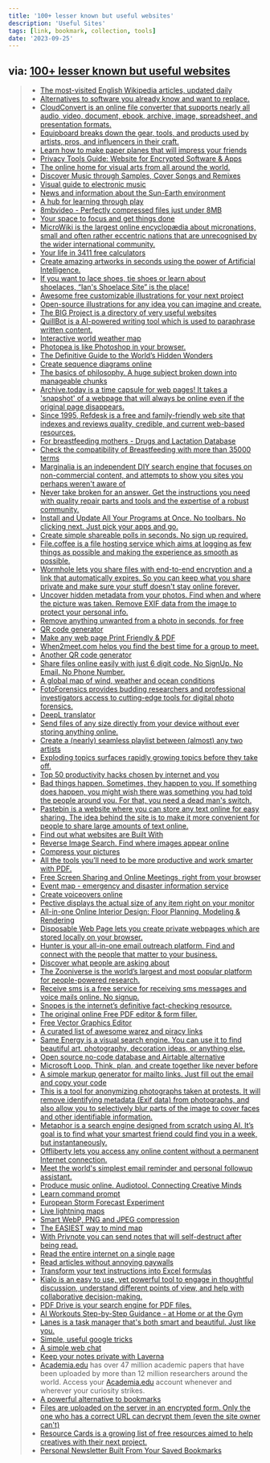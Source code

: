 ```yaml
---
title: '100+ lesser known but useful websites'
description: 'Useful Sites'
tags: [link, bookmark, collection, tools]
date: '2023-09-25'
---
```


## via: [100+ lesser known but useful websites](https://platinuminch24.notion.site/platinuminch24/100-lesser-known-but-useful-websites-78a9949a56fa422997a76f5331da02c9)
> * [The most-visited English Wikipedia articles, updated daily](https://top.hatnote.com/)
> * [Alternatives to software you already know and want to replace.](https://alternativeto.net/)
> * [CloudConvert is an online file converter that supports nearly all audio, video, document, ebook, archive, image, spreadsheet, and presentation formats.](https://cloudconvert.com/)
> * [Equipboard breaks down the gear, tools, and products used by artists, pros, and influencers in their craft.](https://equipboard.com/)
> * [Learn how to make paper planes that will impress your friends](https://www.foldnfly.com/#/1-1-1-1-1-1-1-1-2)
> * [Privacy Tools Guide: Website for Encrypted Software & Apps](https://www.privacytools.io/)
> * [The online home for visual arts from all around the world.](https://www.wikiart.org/)
> * [Discover Music through Samples, Cover Songs and Remixes](https://www.whosampled.com/)
> * [Visual guide to electronic music](https://music.ishkur.com/)
> * [News and information about the Sun-Earth environment](https://spaceweather.com/)
> * [A hub for learning through play](https://explorabl.es/)
> * [8mbvideo - Perfectly compressed files just under 8MB](https://8mb.video/)
> * [Your space to focus and get things done](https://lifeat.io/)
> * [MicroWiki is the largest online encyclopædia about micronations, small and often rather eccentric nations that are unrecognised by the wider international community.](https://micronations.wiki/wiki/Main_Page)
> * [Your life in 3411 free calculators](https://www.omnicalculator.com/)
> * [Create amazing artworks in seconds using the power of Artificial Intelligence.](https://creator.nightcafe.studio/create)
> * [If you want to lace shoes, tie shoes or learn about shoelaces, “Ian's Shoelace Site” is the place!](https://www.fieggen.com/shoelace/)
> * [Awesome free customizable illustrations for your next project](https://storyset.com/)
> * [Open-source illustrations for any idea you can imagine and create.](https://undraw.co/)
> * [The BIG Project is a directory of very useful websites](https://www.thebigproject.co.uk/)
> * [QuillBot is a AI-powered writing tool which is used to paraphrase written content.](https://quillbot.com/)
> * [Interactive world weather map](https://map.worldweatheronline.com/)
> * [Photopea is like Photoshop in your browser.](https://www.photopea.com/)
> * [The Definitive Guide to the World’s Hidden Wonders](https://www.atlasobscura.com/)
> * [Create sequence diagrams online](https://www.websequencediagrams.com/)
> * [The basics of philosophy. A huge subject broken down into manageable chunks](https://www.philosophybasics.com/)
> * [Archive.today is a time capsule for web pages! It takes a 'snapshot' of a webpage that will always be online even if the original page disappears.](https://archive.ph/)
> * [Since 1995, Refdesk is a free and family-friendly web site that indexes and reviews quality, credible, and current web-based resources.](https://www.refdesk.com/)
> * [For breastfeeding mothers - Drugs and Lactation Database](https://www.ncbi.nlm.nih.gov/books/NBK501922/)
> * [Check the compatibility of Breastfeeding with more than 35000 terms](https://www.e-lactancia.org/)
> * [Marginalia is an independent DIY search engine that focuses on non-commercial content, and attempts to show you sites you perhaps weren't aware of](https://search.marginalia.nu/)
> * [Never take broken for an answer. Get the instructions you need with quality repair parts and tools and the expertise of a robust community.](https://www.ifixit.com/)
> * [Install and Update All Your Programs at Once. No toolbars. No clicking next. Just pick your apps and go.](https://ninite.com/)
> * [Create simple shareable polls in seconds. No sign up required.](https://minipoll.co/)
> * [File.coffee is a file hosting service which aims at logging as few things as possible and making the experience as smooth as possible.](https://file.coffee/)
> * [Wormhole lets you share files with end-to-end encryption and a link that automatically expires. So you can keep what you share private and make sure your stuff doesn't stay online forever.](https://wormhole.app/)
> * [Uncover hidden metadata from your photos. Find when and where the picture was taken. Remove EXIF data from the image to protect your personal info.](https://jimpl.com/)
> * [Remove anything unwanted from a photo in seconds, for free](https://remover.zmo.ai/)
> * [QR code generator](https://www.qr-code-generator.com/)
> * [Make any web page Print Friendly & PDF](https://www.printfriendly.com/)
> * [When2meet.com helps you find the best time for a group to meet.](https://www.when2meet.com/)
> * [Another QR code generator](https://www.qrcode-monkey.com/)
> * [Share files online easily with just 6 digit code. No SignUp. No Email. No Phone Number.](https://sendfileonline.com/)
> * [A global map of wind, weather and ocean conditions](https://earth.nullschool.net/)
> * [FotoForensics provides budding researchers and professional investigators access to cutting-edge tools for digital photo forensics.](https://fotoforensics.com/)
> * [DeepL translator](https://www.deepl.com/translator)
> * [Send files of any size directly from your device without ever storing anything online.](https://toffeeshare.com/)
> * [Create a (nearly) seamless playlist between (almost) any two artists](http://boilthefrog.playlistmachinery.com/index.html)
> * [Exploding topics surfaces rapidly growing topics before they take off.](https://explodingtopics.com/)
> * [Top 50 productivity hacks chosen by internet and you](https://50hacks.co/)
> * [Bad things happen. Sometimes, they happen to you. If something does happen, you might wish there was something you had told the people around you. For that, you need a dead man's switch.](https://www.deadmansswitch.net/)
> * [Pastebin is a website where you can store any text online for easy sharing. The idea behind the site is to make it more convenient for people to share large amounts of text online.](https://pastebin.com/)
> * [Find out what websites are Built With](https://builtwith.com/)
> * [Reverse Image Search. Find where images appear online](https://tineye.com/)
> * [Compress your pictures](https://smaller-pictures.appspot.com/)
> * [All the tools you’ll need to be more productive and work smarter with PDF.](https://smallpdf.com/)
> * [Free Screen Sharing and Online Meetings, right from your browser](https://deadsimplescreensharing.com/)
> * [Event map - emergency and disaster information service](https://rsoe-edis.org/eventMap)
> * [Create voiceovers online](https://www.kukarella.com/)
> * [Pective displays the actual size of any item right on your monitor](http://pective.com/)
> * [All-in-one Online Interior Design: Floor Planning, Modeling & Rendering](https://www.homestyler.com/)
> * [Disposable Web Page lets you create private webpages which are stored locally on your browser.](https://disposablewebpage.com/)
> * [Hunter is your all-in-one email outreach platform. Find and connect with the people that matter to your business.](https://hunter.io/)
> * [Discover what people are asking about](https://answerthepublic.com/)
> * [The Zooniverse is the world’s largest and most popular platform for people-powered research.](https://www.zooniverse.org/)
> * [Receive sms is a free service for receiving sms messages and voice mails online. No signup.](https://receive-smss.com/)
> * [Snopes is the internet’s definitive fact-checking resource.](https://www.snopes.com/)
> * [The original online Free PDF editor & form filler.](https://www.pdfescape.com/)
> * [Free Vector Graphics Editor](https://vectr.com/)
> * [A curated list of awesome warez and piracy links](https://github.com/Igglybuff/awesome-piracy)
> * [Same Energy is a visual search engine. You can use it to find beautiful art, photography, decoration ideas, or anything else.](https://same.energy/)
> * [Open source no-code database and Airtable alternative](https://baserow.io/)
> * [Microsoft Loop. Think, plan, and create together like never before](https://www.microsoft.com/en-us/microsoft-loop)
> * [A simple markup generator for mailto links. Just fill out the email and copy your code](https://mailtolink.me/)
> * [This is a tool for anonymizing photographs taken at protests. It will remove identifying metadata (Exif data) from photographs, and also allow you to selectively blur parts of the image to cover faces and other identifiable information.](https://everestpipkin.github.io/image-scrubber/)
> * [Metaphor is a search engine designed from scratch using AI. It’s goal is to find what your smartest friend could find you in a week, but instantaneously.](https://metaphor.systems/)
> * [Offliberty lets you access any online content without a permanent Internet connection.](http://offliberty.com/)
> * [Meet the world's simplest email reminder and personal followup assistant.](https://www.followupthen.com/)
> * [Produce music online. Audiotool. Connecting Creative Minds](https://www.audiotool.com/)
> * [Learn command prompt](https://cmdchallenge.com/)
> * [European Storm Forecast Experiment](https://www.estofex.org/)
> * [Live lightning maps](https://www.blitzortung.org/en/live_lightning_maps.php)
> * [Smart WebP, PNG and JPEG compression](https://tinypng.com/)
> * [The EASIEST way to mind map](https://bubbl.us/)
> * [With Privnote you can send notes that will self-destruct after being read.](https://privnote.com/)
> * [Read the entire internet on a single page](https://upstract.com/)
> * [Read articles without annoying paywalls](https://www.removepaywall.com/)
> * [Transform your text instructions into Excel formulas](https://formulabot.com/)
> * [Kialo is an easy to use, yet powerful tool to engage in thoughtful discussion, understand different points of view, and help with collaborative decision-making.](https://www.kialo.com/)
> * [PDF Drive is your search engine for PDF files.](https://www.pdfdrive.com/)
> * [AI Workouts Step-by-Step Guidance - at Home or at the Gym](https://www.bodbot.com/)
> * [Lanes is a task manager that's both smart and beautiful. Just like you.](https://lanes.io/#/)
> * [Simple, useful google tricks](https://www.gtricks.com/)
> * [A simple web chat](https://tlk.io/)
> * [Keep your notes private with Laverna](https://laverna.cc/)
> * [Academia.edu](http://academia.edu/) has over 47 million academic papers that have been uploaded by more than 12 million researchers around the world. Access your [Academia.edu](http://academia.edu/) account whenever and wherever your curiosity strikes.
> * [A powerful alternative to bookmarks](https://www.freezetab.com/)
> * [Files are uploaded on the server in an encrypted form. Only the one who has a correct URL can decrypt them (even the site owner can't)](https://one-time.nl/)
> * [Resource Cards is a growing list of free resources aimed to help creatives with their next project.](https://resourcecards.com/)
> * [Personal Newsletter Built From Your Saved Bookmarks](https://mailist.app/)
